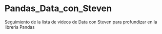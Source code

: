 # Pandas_Data_con_Steven
Seguimiento de la lista de videos de Data con Steven para profundizar en la librería Pandas
